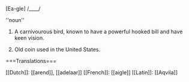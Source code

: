 [Ea-gle] /____/

''noun''

1) A carnivourous bird, known to have a powerful hooked bill and have keen vision.

2) Old coin used in the United States.

===Translations===

[[Dutch]]: [[arend]], [[adelaar]]
[[French]]: [[aigle]]
[[Latin]]: [[Aqvila]]